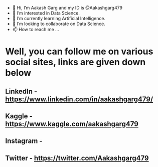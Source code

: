 - 👋 Hi, I’m Aakash Garg and my ID is @Aakashgarg479
- 👀 I’m interested in Data Science.
- 🌱 I’m currently learning Artificial Intelligence.
- 💞️ I’m looking to collaborate on Data Science.
- 📫 How to reach me ...

# Well, you can follow me on various social sites, links are given down below

## LinkedIn - https://www.linkedin.com/in/aakashgarg479/
## Kaggle - https://www.kaggle.com/aakashgarg479
## Instagram - 
## Twitter - https://twitter.com/Aakashgarg479

<!---
Aakashgarg479/Aakashgarg479 is a ✨ special ✨ repository because its `README.md` (this file) appears on your GitHub profile.
You can click the Preview link to take a look at your changes.
--->
